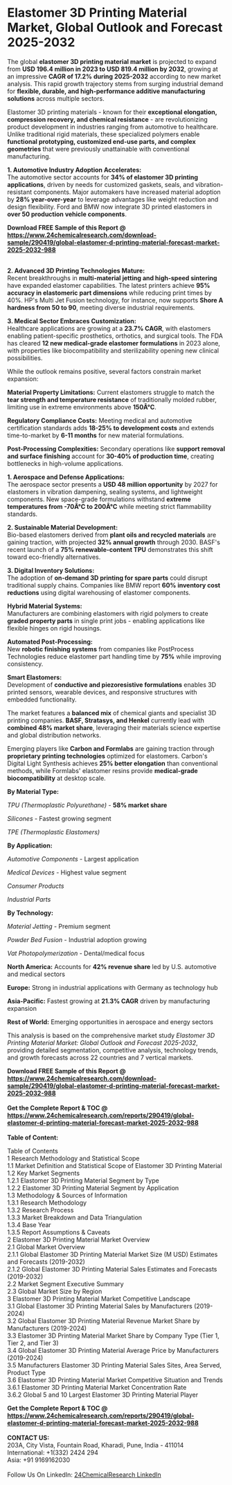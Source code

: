 <h1>Elastomer 3D Printing Material Market, Global Outlook and Forecast 2025-2032</h1><p>The global <strong>elastomer 3D printing material market</strong> is projected to expand from <strong>USD 196.4 million in 2023 to USD 819.4 million by 2032</strong>, growing at an impressive <strong>CAGR of 17.2% during 2025-2032</strong> according to new market analysis. This rapid growth trajectory stems from surging industrial demand for <strong>flexible, durable, and high-performance additive manufacturing solutions</strong> across multiple sectors.</p><p>Elastomer 3D printing materials - known for their <strong>exceptional elongation, compression recovery, and chemical resistance</strong> - are revolutionizing product development in industries ranging from automotive to healthcare. Unlike traditional rigid materials, these specialized polymers enable <strong>functional prototyping, customized end-use parts, and complex geometries</strong> that were previously unattainable with conventional manufacturing.</p><p><strong>1. Automotive Industry Adoption Accelerates:</strong><br>
The automotive sector accounts for <strong>34% of elastomer 3D printing applications</strong>, driven by needs for customized gaskets, seals, and vibration-resistant components. Major automakers have increased material adoption by <strong>28% year-over-year</strong> to leverage advantages like weight reduction and design flexibility. Ford and BMW now integrate 3D printed elastomers in <strong>over 50 production vehicle components</strong>.</p><div><b>Download FREE Sample of this Report @ 
            <a href="https://www.24chemicalresearch.com/download-sample/290419/global-elastomer-d-printing-material-forecast-market-2025-2032-988">
            https://www.24chemicalresearch.com/download-sample/290419/global-elastomer-d-printing-material-forecast-market-2025-2032-988</a></b></div><br><p><strong>2. Advanced 3D Printing Technologies Mature:</strong><br>
Recent breakthroughs in <strong>multi-material jetting and high-speed sintering</strong> have expanded elastomer capabilities. The latest printers achieve <strong>95% accuracy in elastomeric part dimensions</strong> while reducing print times by 40%. HP's Multi Jet Fusion technology, for instance, now supports <strong>Shore A hardness from 50 to 90</strong>, meeting diverse industrial requirements.</p><p><strong>3. Medical Sector Embraces Customization:</strong><br>
Healthcare applications are growing at a <strong>23.7% CAGR</strong>, with elastomers enabling patient-specific prosthetics, orthotics, and surgical tools. The FDA has cleared <strong>12 new medical-grade elastomer formulations</strong> in 2023 alone, with properties like biocompatibility and sterilizability opening new clinical possibilities.</p><p>While the outlook remains positive, several factors constrain market expansion:</p><p><strong>Material Property Limitations:</strong> Current elastomers struggle to match the <strong>tear strength and temperature resistance</strong> of traditionally molded rubber, limiting use in extreme environments above <strong>150Â°C</strong>.</p><p><strong>Regulatory Compliance Costs:</strong> Meeting medical and automotive certification standards adds <strong>18-25% to development costs</strong> and extends time-to-market by <strong>6-11 months</strong> for new material formulations.</p><p><strong>Post-Processing Complexities:</strong> Secondary operations like <strong>support removal and surface finishing</strong> account for <strong>30-40% of production time</strong>, creating bottlenecks in high-volume applications.</p><p><strong>1. Aerospace and Defense Applications:</strong><br>
The aerospace sector presents a <strong>USD 48 million opportunity</strong> by 2027 for elastomers in vibration dampening, sealing systems, and lightweight components. New space-grade formulations withstand <strong>extreme temperatures from -70Â°C to 200Â°C</strong> while meeting strict flammability standards.</p><p><strong>2. Sustainable Material Development:</strong><br>
Bio-based elastomers derived from <strong>plant oils and recycled materials</strong> are gaining traction, with projected <strong>32% annual growth</strong> through 2030. BASF's recent launch of a <strong>75% renewable-content TPU</strong> demonstrates this shift toward eco-friendly alternatives.</p><p><strong>3. Digital Inventory Solutions:</strong><br>
The adoption of <strong>on-demand 3D printing for spare parts</strong> could disrupt traditional supply chains. Companies like BMW report <strong>60% inventory cost reductions</strong> using digital warehousing of elastomer components.</p><p><strong>Hybrid Material Systems:</strong><br>
	Manufacturers are combining elastomers with rigid polymers to create <strong>graded property parts</strong> in single print jobs - enabling applications like flexible hinges on rigid housings.</p><p><strong>Automated Post-Processing:</strong><br>
	New <strong>robotic finishing systems</strong> from companies like PostProcess Technologies reduce elastomer part handling time by <strong>75%</strong> while improving consistency.</p><p><strong>Smart Elastomers:</strong><br>
	Development of <strong>conductive and piezoresistive formulations</strong> enables 3D printed sensors, wearable devices, and responsive structures with embedded functionality.</p><p>The market features a <strong>balanced mix</strong> of chemical giants and specialist 3D printing companies. <strong>BASF, Stratasys, and Henkel</strong> currently lead with <strong>combined 48% market share</strong>, leveraging their materials science expertise and global distribution networks.</p><p>Emerging players like <strong>Carbon and Formlabs</strong> are gaining traction through <strong>proprietary printing technologies</strong> optimized for elastomers. Carbon's Digital Light Synthesis achieves <strong>25% better elongation</strong> than conventional methods, while Formlabs' elastomer resins provide <strong>medical-grade biocompatibility</strong> at desktop scale.</p><p><strong>By Material Type:</strong></p><p><em>TPU (Thermoplastic Polyurethane)</em> - <strong>58% market share</strong></p><p><em>Silicones</em> - Fastest growing segment</p><p><em>TPE (Thermoplastic Elastomers)</em></p><p><strong>By Application:</strong></p><p><em>Automotive Components</em> - Largest application</p><p><em>Medical Devices</em> - Highest value segment</p><p><em>Consumer Products</em></p><p><em>Industrial Parts</em></p><p><strong>By Technology:</strong></p><p><em>Material Jetting</em> - Premium segment</p><p><em>Powder Bed Fusion</em> - Industrial adoption growing</p><p><em>Vat Photopolymerization</em> - Dental/medical focus</p><p><strong>North America:</strong> Accounts for <strong>42% revenue share</strong> led by U.S. automotive and medical sectors</p><p><strong>Europe:</strong> Strong in industrial applications with Germany as technology hub</p><p><strong>Asia-Pacific:</strong> Fastest growing at <strong>21.3% CAGR</strong> driven by manufacturing expansion</p><p><strong>Rest of World:</strong> Emerging opportunities in aerospace and energy sectors</p><p>This analysis is based on the comprehensive market study <em>Elastomer 3D Printing Material Market: Global Outlook and Forecast 2025-2032</em>, providing detailed segmentation, competitive analysis, technology trends, and growth forecasts across 22 countries and 7 vertical markets.</p><div><b>Download FREE Sample of this Report @ 
            <a href="https://www.24chemicalresearch.com/download-sample/290419/global-elastomer-d-printing-material-forecast-market-2025-2032-988">
            https://www.24chemicalresearch.com/download-sample/290419/global-elastomer-d-printing-material-forecast-market-2025-2032-988</a></b></div><br><div><b>Get the Complete Report & TOC @ 
            <a href="https://www.24chemicalresearch.com/reports/290419/global-elastomer-d-printing-material-forecast-market-2025-2032-988">
            https://www.24chemicalresearch.com/reports/290419/global-elastomer-d-printing-material-forecast-market-2025-2032-988</a></b></div><br>
            <b>Table of Content:</b><p>Table of Contents<br />
1 Research Methodology and Statistical Scope<br />
1.1 Market Definition and Statistical Scope of Elastomer 3D Printing Material<br />
1.2 Key Market Segments<br />
1.2.1 Elastomer 3D Printing Material Segment by Type<br />
1.2.2 Elastomer 3D Printing Material Segment by Application<br />
1.3 Methodology & Sources of Information<br />
1.3.1 Research Methodology<br />
1.3.2 Research Process<br />
1.3.3 Market Breakdown and Data Triangulation<br />
1.3.4 Base Year<br />
1.3.5 Report Assumptions & Caveats<br />
2 Elastomer 3D Printing Material Market Overview<br />
2.1 Global Market Overview<br />
2.1.1 Global Elastomer 3D Printing Material Market Size (M USD) Estimates and Forecasts (2019-2032)<br />
2.1.2 Global Elastomer 3D Printing Material Sales Estimates and Forecasts (2019-2032)<br />
2.2 Market Segment Executive Summary<br />
2.3 Global Market Size by Region<br />
3 Elastomer 3D Printing Material Market Competitive Landscape<br />
3.1 Global Elastomer 3D Printing Material Sales by Manufacturers (2019-2024)<br />
3.2 Global Elastomer 3D Printing Material Revenue Market Share by Manufacturers (2019-2024)<br />
3.3 Elastomer 3D Printing Material Market Share by Company Type (Tier 1, Tier 2, and Tier 3)<br />
3.4 Global Elastomer 3D Printing Material Average Price by Manufacturers (2019-2024)<br />
3.5 Manufacturers Elastomer 3D Printing Material Sales Sites, Area Served, Product Type<br />
3.6 Elastomer 3D Printing Material Market Competitive Situation and Trends<br />
3.6.1 Elastomer 3D Printing Material Market Concentration Rate<br />
3.6.2 Global 5 and 10 Largest Elastomer 3D Printing Material Player</p><div><b>Get the Complete Report & TOC @ 
            <a href="https://www.24chemicalresearch.com/reports/290419/global-elastomer-d-printing-material-forecast-market-2025-2032-988">
            https://www.24chemicalresearch.com/reports/290419/global-elastomer-d-printing-material-forecast-market-2025-2032-988</a></b></div><br><b>CONTACT US:</b><br>
            203A, City Vista, Fountain Road, Kharadi, Pune, India - 411014<br>
            International: +1(332) 2424 294<br>
            Asia: +91 9169162030 <br><br>
            Follow Us On LinkedIn: <a href="https://www.linkedin.com/company/24chemicalresearch/">24ChemicalResearch LinkedIn</a>